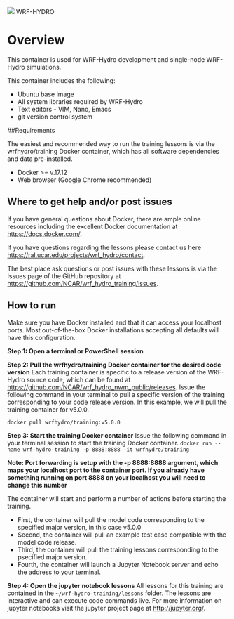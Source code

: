 ![](https://ral.ucar.edu/sites/default/files/public/wrf_hydro_symbol_logo_2017_09_150pxby63px.png) WRF-HYDRO

# Overview
This container is used for WRF-Hydro development and single-node WRF-Hydro simulations.

This container includes the following:

* Ubuntu base image
* All system libraries required by WRF-Hydro
* Text editors - VIM, Nano, Emacs
* git version control system

##Requirements

The easiest and recommended way to run the training lessons is via the wrfhydro/training Docker container, which has all software dependencies and data pre-installed.

* Docker >= v.17.12
* Web browser (Google Chrome recommended)

## Where to get help and/or post issues
If you have general questions about Docker, there are ample online resources including the excellent Docker documentation at https://docs.docker.com/.

If you have questions regarding the lessons please contact us here https://ral.ucar.edu/projects/wrf_hydro/contact. 

The best place ask questions or post issues with these lessons is via the Issues page of the GitHub repository at https://github.com/NCAR/wrf_hydro_training/issues.

## How to run
Make sure you have Docker installed and that it can access your localhost ports. Most out-of-the-box Docker installations accepting all defaults will have this configuration.

**Step 1: Open a terminal or PowerShell session**

**Step 2: Pull the wrfhydro/training Docker container for the desired code version**
Each training container is specific to a release version of the WRF-Hydro source code, which can be found at https://github.com/NCAR/wrf_hydro_nwm_public/releases.
Issue the following command in your terminal to pull a specific version of the training corresponding to your code release version. In this example, we will pull the training container for v5.0.0.

`docker pull wrfhydro/training:v5.0.0`

**Step 3: Start the training Docker container**
Issue the following command in your terminal session to start the training Docker container.
`docker run --name wrf-hydro-training -p 8888:8888 -it wrfhydro/training`

**Note: Port forwarding is setup with the -p 8888:8888 argument, which maps your localhost port to
the container port. If you already have something running on port 8888 on your localhost you will
need to change this number**

The container will start and perform a number of actions before starting the training.
* First, the container will pull the model code corresponding to the specified major version, in this case v5.0.0
* Second, the container will pull an example test case compatible with the model code release.
* Third, the container will pull the training lessons corresponding to the psecified major version.
* Fourth, the container will launch a Jupyter Notebook server and echo the address to your terminal.

**Step 4: Open the jupyter notebook lessons**
All lessons for this training are contained in the `~/wrf-hydro-training/lessons` folder. The
lessons are interactive and can execute code commands live. For more information on jupyter
notebooks visit the jupyter project page at http://jupyter.org/.

